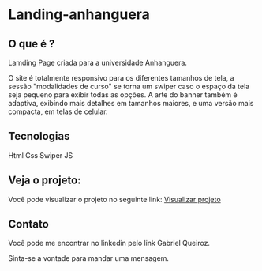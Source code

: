 # Landing-anhanguera

## O que é ?
Lamding Page criada para a universidade Anhanguera.

O site é totalmente responsivo para os diferentes tamanhos de tela, a sessão "modalidades de curso" se torna um swiper caso o espaço da tela seja pequeno para exibir todas as opções. A arte do banner também é adaptiva, exibindo mais detalhes em tamanhos maiores, e uma versão mais compacta, em telas de celular.

## Tecnologias
Html
Css
Swiper JS

## Veja o projeto:
Você pode visualizar o projeto no seguinte link: [Visualizar projeto](https://netrunnerfox.github.io/Landing-anhanguera/)

## Contato
Você pode me encontrar no linkedin pelo link Gabriel Queiroz.

Sinta-se a vontade para mandar uma mensagem.
